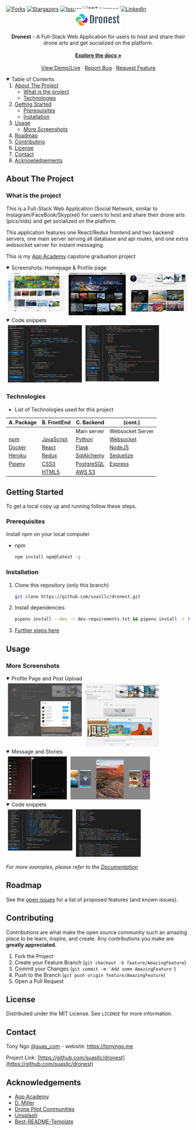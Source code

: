 
[![Forks][forks-shield]][forks-url]
[![Stargazers][stars-shield]][stars-url]
[![Issues][issues-shield]][issues-url]
[![MIT License][license-shield]][license-url]
[![LinkedIn][linkedin-shield]][linkedin-url]
<!--ReactSkipperStart -->
<br />
<p align="center"  style='margin-top: -40px; margin-bottom: -10px;'>
  <a href="https://github.com/suasllc/dronest">
    <img src="react-app/src/pictures/dronestlogo3.png" alt="Logo" width="160" height="60" style="object-fit: contain">
  </a>

  <p align="center">
    <b>Dronest</b> - A Full-Stack Web Application for users to host and share their drone arts and get socialized on the platform.
    <br />
    <br />
    <a href="https://github.com/suasllc/dronest/wiki"><strong>Explore the docs »</strong></a>
    <br />
    <br />
    <a href="https://dronest.herokuapp.com/">View Demo/Live</a>
    ·
    <a href="https://github.com/suasllc/dronest/issues">Report Bug</a>
    ·
    <a href="https://github.com/suasllc/dronest/issues">Request Feature</a>
  </p>
</p>



<details open='open'>
   <summary>Table of Contents</summary>
   <ol style='margin: 0px 30px 0px 0px'>
      <li>
         <a href="#about-the-project">About The Project</a>
         <ul>
            <li><a href="#what-is-the-project">What is the project</a></li>
            <li><a href="#technologies">Technologies</a></li>
         </ul>
      </li>
      <li>
         <a href="#getting-started">Getting Started</a>
         <ul>
         <li><a href="#prerequisites">Prerequisites</a></li>
         <li><a href="#installation">Installation</a></li>
         </ul>
      </li>
      <li><a href="#usage">Usage</a>
         <ul>
            <li><a href="#more-screenshots">More Screenshots</a></li>
         </ul>
      </li>
      <li><a href="#roadmap">Roadmap</a></li>
      <li><a href="#contributing">Contributing</a></li>
      <li><a href="#license">License</a></li>
      <li><a href="#contact">Contact</a></li>
      <li><a href="#acknowledgements">Acknowledgements</a></li>
   </ol>
</details>



## About The Project
### What is the project

This is a Full-Stack Web Application (Social Network, similar to Instagram/FaceBook/Skypixel) for users to host and share their drone arts (pics/vids) and get socialized on the platform.

This application features one React/Redux frontend and two backend servers, one main server serving all database and api routes, and one extra websocket server for instant messaging.

This is my <a href='www.appacademy.io' target='_blank'>App Academy</a> capstone graduation project
<!--ReactSkipperEnd -->

<!--ReactSkipperStart -->
<details open="open">
   <summary>Screenshots: Homepage & Profile page</summary>
   <div style="display: flex">
      <img src="./resources/screenshots/home.png" width="31%" height="30%" style="margin: 5px"/>
      <img src="./resources/screenshots/home-darkmode.png" width="31%" height="30%"  style="margin: 5px"/>
      <img src="./resources/screenshots/profilepage.png" width="31%" height="30%" style="margin: 5px"/>
   <div>
</details>
<details open="open">
   <summary>Code snippets</summary>
   <div style="display: flex">
      <img src="./resources/screenshots/codesnippet1.png" width="40%" height="24%" style="margin: 5px"/>
      <img src="./resources/screenshots/codesnippet3.png" width="40%" height="24%" style="margin: 5px"/>
   <div>
</details>


### Technologies
- List of Technologies used for this project

| A. Package  	| B. FrontEnd  	| C. Backend  	| (cont.) |
|---	|---	|---	|---  |
|  |  |  Main server |  Websocket Server  |
| [npm](https://www.npmjs.com/)   	| [JavaScript](https://www.javascript.com/)  	|  [Python](https://www.python.org/) 	| [Websocket](https://developer.mozilla.org/en-US/docs/Web/API/WebSockets_API) |
| [Docker](https://www.docker.com/)  	| [React](https://github.com/facebook/react)  	|  [Flask](https://flask.palletsprojects.com/en/1.1.x/) 	| [NodeJS](https://nodejs.org/en/) |
| [Heroku](https://heroku.com) 	| [Redux](https://github.com/reduxjs/redux) 	|  [SqlAlchemy](https://flask-sqlalchemy.palletsprojects.com/en/2.x/) 	| [Sequelize](https://sequelize.org/) |
| [Pipenv](https://pypi.org/project/pipenv/)	| [CSS3](https://www.w3.org/Style/CSS/) 	|  [PostgreSQL](https://www.postgresql.org/) 	| [Express](https://expressjs.com/) |
| 	| [HTML5](https://en.wikipedia.org/wiki/HTML5)	|  [AWS S3](https://aws.amazon.com/) 	|  |
<!--ReactSkipperEnd -->

## Getting Started

To get a local copy up and running follow these steps.

### Prerequisites

Install npm on your local computer
* npm
  ```sh
  npm install npm@latest -g
  ```

### Installation
1. Clone this repository (only this branch)

   ```bash
   git clone https://github.com/suasllc/dronest.git
   ```

2. Install dependencies

      ```bash
      pipenv install --dev -r dev-requirements.txt && pipenv install -r requirements.txt
      ```

3. [Further steps here](https://github.com/suasllc/dronest/wiki/Installation-Details)

## Usage
<!--ReactSkipperStart -->
### More Screenshots

<details open="open">
   <summary>Profile Page and Post Upload</summary>   
   <div style="display: flex">
      <img src="./resources/screenshots/follower-following.png" width="40%" height="40%"  style="margin: 5px"/>
      <img src="./resources/screenshots/newpost.png" width="40%" height="40%"  style="margin: 5px"/>         
   <div>
</details>
<details open="open">
   <summary>Message and Stories</summary>   
   <div style="display: flex">
      <!-- <div style='display: flex; flex-direction: column; width="40%"'> -->
         <img src="./resources/screenshots/instantmessage.png" width="32%" height="30%" style="margin: 5px"/>
         <img src="./resources/screenshots/stories.png" width="43%" height="30%" style="margin: 5px"/>
      <!-- </div> -->
   <div>
</details>

<details open="open">
   <summary>Code snippets</summary>
   <div style="display: flex">
      <img src="./resources/screenshots/codesnippet2.png" width="35%" height="24%" style="margin: 5px"/>
      <img src="./resources/screenshots/codesnippet4.png" width="35%" height="24%" style="margin: 5px"/>
   <div>
</details>

<!--ReactSkipperEnd -->

_For more examples, please refer to the [Documentation](https://github.com/suasllc/dronest/wiki)_



## Roadmap

See the [open issues](https://github.com/suasllc/dronest/issues) for a list of proposed features (and known issues).



## Contributing

Contributions are what make the open source community such an amazing place to be learn, inspire, and create. Any contributions you make are **greatly appreciated**.

1. Fork the Project
2. Create your Feature Branch (`git checkout -b feature/AmazingFeature`)
3. Commit your Changes (`git commit -m 'Add some AmazingFeature'`)
4. Push to the Branch (`git push origin feature/AmazingFeature`)
5. Open a Pull Request



## License

Distributed under the MIT License. See `LICENSE` for more information.



## Contact

Tony Ngo [@suas_com](https://twitter.com/suas_com) - website: https://tonyngo.me

Project Link: [https://github.com/suasllc/dronest](https://github.com/suasllc/dronest)



## Acknowledgements

* [App Academy](https://www.appacademy.io/)
* [D. Miller](https://github.com/dbmille2)
* [Drone Pilot Communities]()
* [Unsplash](https://unsplash.com/)
* [Best-README-Template](https://github.com/othneildrew/Best-README-Template)



[contributors-shield]: https://img.shields.io/github/contributors/suasllc/dronest.svg?style=for-the-badge
[contributors-url]: https://github.com/suasllc/dronest/graphs/contributors
[forks-shield]: https://img.shields.io/github/forks/suasllc/dronest.svg?style=for-the-badge
[forks-url]: https://github.com/suasllc/dronest/network/members
[stars-shield]: https://img.shields.io/github/stars/suasllc/dronest.svg?style=for-the-badge
[stars-url]: https://github.com/suasllc/dronest/stargazers
[issues-shield]: https://img.shields.io/github/issues/suasllc/dronest.svg?style=for-the-badge
[issues-url]: https://github.com/suasllc/dronest/issues
[license-shield]: https://img.shields.io/github/license/suasllc/dronest.svg?style=for-the-badge
[license-url]: https://github.com/suasllc/dronest/blob/master/LICENSE.txt
[linkedin-shield]: https://img.shields.io/badge/-LinkedIn-black.svg?style=for-the-badge&logo=linkedin&colorB=555
[linkedin-url]: https://www.linkedin.com/in/tony-ngo-suas/
